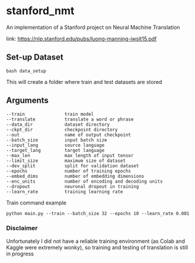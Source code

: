 # stanford_nmt
An implementation of a Stanford project on Neural Machine Translation

link: https://nlp.stanford.edu/pubs/luong-manning-iwslt15.pdf

## Set-up Dataset

```
bash data_setup
```

This will create a folder where train and test datasets are stored

## Arguments

```
--train               train model
--translate           translate a word or phrase
--data_dir            dataset directory
--ckpt_dir            checkpoint directory
--out                 name of output checkpoint
--batch_size          input batch size
--input_lang          source language 
--target_lang         target language
--max_len             max length of input tensor
--limit_size          maximum size of dataset
--dev_split           split for validation dataset
--epochs              number of training epochs
--embed_dims          number of embedding dimensions
--enc_units           number of encoding and decoding units
--dropout             neuronal dropout in training
--learn_rate          training learning rate             
```

Train command example
```
python main.py --train --batch_size 32 --epochs 10 --learn_rate 0.001
```

### Disclaimer
Unfortunately I did not have a reliable training environment (as Colab and Kaggle were extremely wonky), so training and testing of translation is still in progress